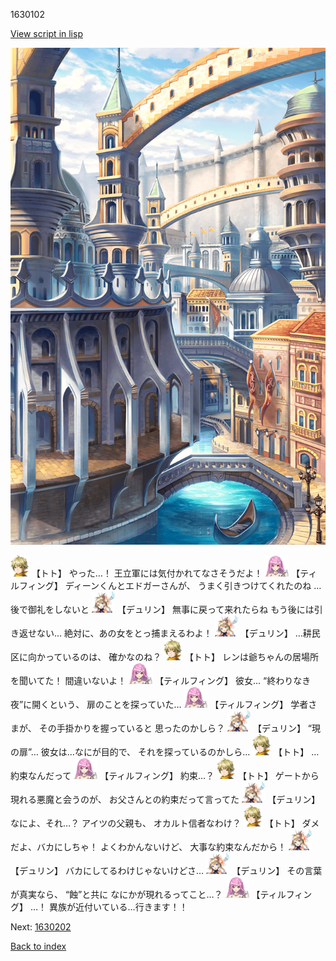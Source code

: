 1630102

[View script in lisp](../scripts/1630102.txt)

![006_town2.png](../images/backgrounds/006_town2.png)

<img src="../images/units/4.png" alt="4.png" height="34"/>
【トト】
やった…！
王立軍には気付かれてなさそうだよ！

<img src="../images/units/24.png" alt="24.png" height="34"/>
【ティルフィング】
ディーンくんとエドガーさんが、
うまく引きつけてくれたのね
…後で御礼をしないと

<img src="../images/units/0.png" alt="0.png" height="34"/>
【デュリン】
無事に戻って来れたらね
もう後には引き返せない…
絶対に、あの女をとっ捕まえるわよ！

<img src="../images/units/0.png" alt="0.png" height="34"/>
【デュリン】
…耕民区に向かっているのは、
確かなのね？

<img src="../images/units/4.png" alt="4.png" height="34"/>
【トト】
レンは爺ちゃんの居場所を聞いてた！
間違いないよ！

<img src="../images/units/24.png" alt="24.png" height="34"/>
【ティルフィング】
彼女…
“終わりなき夜”に開くという、
扉のことを探っていた…

<img src="../images/units/24.png" alt="24.png" height="34"/>
【ティルフィング】
学者さまが、
その手掛かりを握っていると
思ったのかしら？

<img src="../images/units/0.png" alt="0.png" height="34"/>
【デュリン】
“現の扉”…
彼女は…なにが目的で、
それを探っているのかしら…

<img src="../images/units/4.png" alt="4.png" height="34"/>
【トト】
…約束なんだって

<img src="../images/units/24.png" alt="24.png" height="34"/>
【ティルフィング】
約束…？

<img src="../images/units/4.png" alt="4.png" height="34"/>
【トト】
ゲートから現れる悪魔と会うのが、
お父さんとの約束だって言ってた

<img src="../images/units/0.png" alt="0.png" height="34"/>
【デュリン】
なによ、それ…？
アイツの父親も、
オカルト信者なわけ？

<img src="../images/units/4.png" alt="4.png" height="34"/>
【トト】
ダメだよ、バカにしちゃ！
よくわかんないけど、
大事な約束なんだから！

<img src="../images/units/0.png" alt="0.png" height="34"/>
【デュリン】
バカにしてるわけじゃないけどさ…

<img src="../images/units/0.png" alt="0.png" height="34"/>
【デュリン】
その言葉が真実なら、
“蝕”と共に
なにかが現れるってこと…？

<img src="../images/units/24.png" alt="24.png" height="34"/>
【ティルフィング】
…！
異族が近付いている…行きます！！

Next: [1630202](1630202.md)

[Back to index](index.md)
